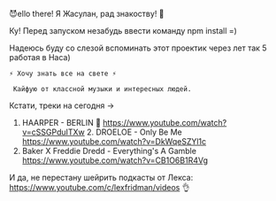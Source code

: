 😈ello there! Я Жасулан, рад знакоству! 👋

Ку! Перед запуском незабудь ввести команду npm install =)


Надеюсь буду со слезой вспоминать этот проектик через лет так 5 работая в Наса)

    ⚡ Хочу знать все на свете ⚡

     Кайфую от классной музыки и интересных людей. 
     
Кстати, треки на сегодня -> 
1. HAARPER - BERLIN 🙉 https://www.youtube.com/watch?v=cSSGPduITXw                      2. DROELOE - Only Be Me https://www.youtube.com/watch?v=DkWqeSZYl1c
3. Baker X Freddie Dredd - Everything's A Gamble https://www.youtube.com/watch?v=CB1O6B1R4Vg
                            
И да, не перестану шейрить подкасты от Лекса: https://www.youtube.com/c/lexfridman/videos 👌
